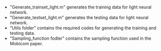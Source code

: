 * "Generate_trainset_light.m" generates the training data for light neural network.
* "Generate_testset_light.m" generates the testing data for light neural network.
* "Utils folder" contains the required codes for generating the training and testing data.
* "Sampling_function fodler" contains the sampling function used in the Mobicom paper.

